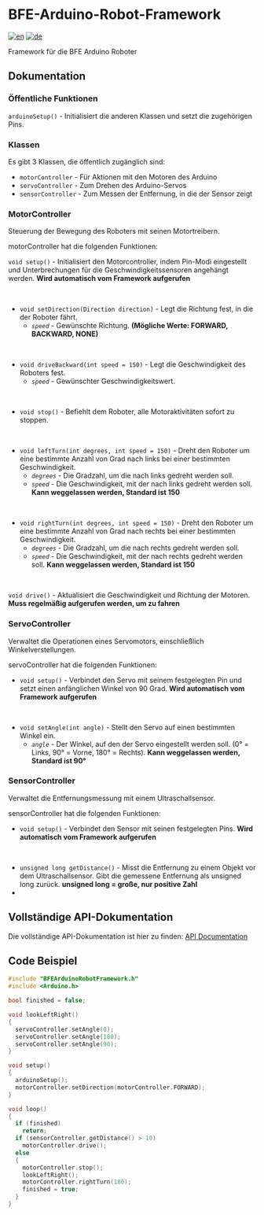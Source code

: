 # BFE-Arduino-Robot-Framework
[![en](https://img.shields.io/badge/lang-en-red.svg)](https://github.com/CwistSilver/BFE-Arduino-Robot-Framework/blob/master/README.md)
[![de](https://img.shields.io/badge/lang-de-green.svg)](https://github.com/CwistSilver/BFE-Arduino-Robot-Framework/blob/master/README.de.md)

Framework für die BFE Arduino Roboter

## Dokumentation

### Öffentliche Funktionen
`arduinoSetup()` - Initialisiert die anderen Klassen und setzt die zugehörigen Pins.

### Klassen
Es gibt 3 Klassen, die öffentlich zugänglich sind:

- `motorController` - Für Aktionen mit den Motoren des Arduino
- `servoController` - Zum Drehen des Arduino-Servos
- `sensorController` - Zum Messen der Entfernung, in die der Sensor zeigt

### MotorController
Steuerung der Bewegung des Roboters mit seinen Motortreibern.

motorController hat die folgenden Funktionen:

`void setup()` - Initialisiert den Motorcontroller, indem Pin-Modi eingestellt und Unterbrechungen für die Geschwindigkeitssensoren angehängt werden. **Wird automatisch vom Framework aufgerufen**

<br/>

- `void setDirection(Direction direction)` - Legt die Richtung fest, in die der Roboter fährt.
  - *`speed`* - Gewünschte Richtung. **(Mögliche Werte: FORWARD, BACKWARD, NONE)**

<br/>

- `void driveBackward(int speed = 150)` - Legt die Geschwindigkeit des Roboters fest.
  - *`speed`* - Gewünschter Geschwindigkeitswert.

<br/>

- `void stop()` - Befiehlt dem Roboter, alle Motoraktivitäten sofort zu stoppen.

<br/>

- `void leftTurn(int degrees, int speed = 150)` - Dreht den Roboter um eine bestimmte Anzahl von Grad nach links bei einer bestimmten Geschwindigkeit.
  - *`degrees`* - Die Gradzahl, um die nach links gedreht werden soll.
  - *`speed`* - Die Geschwindigkeit, mit der nach links gedreht werden soll. **Kann weggelassen werden, Standard ist 150**

<br/>

- `void rightTurn(int degrees, int speed = 150)` - Dreht den Roboter um eine bestimmte Anzahl von Grad nach rechts bei einer bestimmten Geschwindigkeit.
  - *`degrees`* - Die Gradzahl, um die nach rechts gedreht werden soll.
  - *`speed`* - Die Geschwindigkeit, mit der nach rechts gedreht werden soll. **Kann weggelassen werden, Standard ist 150**

<br/>

`void drive()` - Aktualisiert die Geschwindigkeit und Richtung der Motoren. **Muss regelmäßig aufgerufen werden, um zu fahren**

### ServoController
Verwaltet die Operationen eines Servomotors, einschließlich Winkelverstellungen.

servoController hat die folgenden Funktionen:

- `void setup()` - Verbindet den Servo mit seinem festgelegten Pin und setzt einen anfänglichen Winkel von 90 Grad. **Wird automatisch vom Framework aufgerufen**

<br/>

- `void setAngle(int angle)` - Stellt den Servo auf einen bestimmten Winkel ein.
  - *`angle`* - Der Winkel, auf den der Servo eingestellt werden soll. (0° = Links, 90° = Vorne, 180° = Rechts). **Kann weggelassen werden, Standard ist 90°**

### SensorController
Verwaltet die Entfernungsmessung mit einem Ultraschallsensor.

sensorController hat die folgenden Funktionen:

- `void setup()` - Verbindet den Sensor mit seinen festgelegten Pins. **Wird automatisch vom Framework aufgerufen**

<br/>

- `unsigned long getDistance()` - Misst die Entfernung zu einem Objekt vor dem Ultraschallsensor. Gibt die gemessene Entfernung als unsigned long zurück. **unsigned long = große, nur positive Zahl**
- 
## Vollständige API-Dokumentation
Die vollständige API-Dokumentation ist hier zu finden: [API Documentation](https://CwistSilver.github.io/BFE-Arduino-Robot-Framework/index.html)

## Code Beispiel
```c++
#include "BFEArduinoRobotFramework.h"
#include <Arduino.h>

bool finished = false;

void lookLeftRight()
{
  servoController.setAngle(0);
  servoController.setAngle(180);
  servoController.setAngle(90);
}

void setup()
{
  arduinoSetup();
  motorController.setDirection(motorController.FORWARD);
}

void loop()
{
  if (finished)
    return;
  if (sensorController.getDistance() > 10)
    motorController.drive();
  else
  {
    motorController.stop();
    lookLeftRight();
    motorController.rightTurn(180);
    finished = true;
  }
}
```
